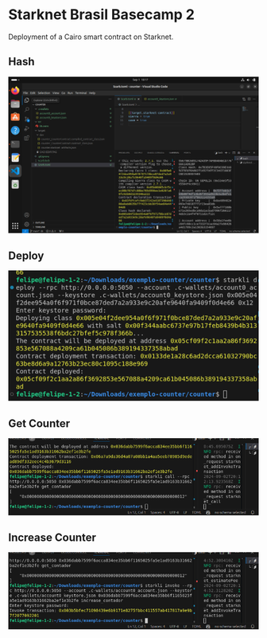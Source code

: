 # Starknet Brasil Basecamp 2

Deployment of a Cairo smart contract on Starknet.

## Hash

![Class hash declared](./images/screenshot1.png)

## Deploy

![Contract Deploy](./images/screenshot2.png)

## Get Counter

![Contract Deploy](./images/get_counter.png)

## Increase Counter

![Contract Deploy](./images/increase_counter.png)
